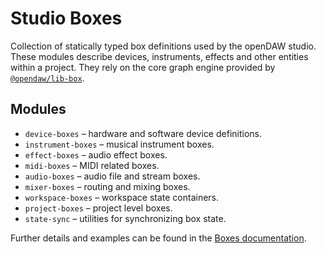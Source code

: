 # Studio Boxes

Collection of statically typed box definitions used by the openDAW studio.
These modules describe devices, instruments, effects and other entities within a
project. They rely on the core graph engine provided by
[`@opendaw/lib-box`](../../lib/box/README.md).

## Modules

- `device-boxes` – hardware and software device definitions.
- `instrument-boxes` – musical instrument boxes.
- `effect-boxes` – audio effect boxes.
- `midi-boxes` – MIDI related boxes.
- `audio-boxes` – audio file and stream boxes.
- `mixer-boxes` – routing and mixing boxes.
- `workspace-boxes` – workspace state containers.
- `project-boxes` – project level boxes.
- `state-sync` – utilities for synchronizing box state.

Further details and examples can be found in the
[Boxes documentation](../../docs/docs-dev/boxes/overview.md).
